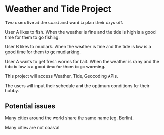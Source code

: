 # Weather and Tide Project

Two users live at the coast and want to plan their days off.

User A likes to fish. When the weather is fine and the tide is high is a good time for them to go fishing.

User B likes to mudlark. When the weather is fine and the tide is low is a good time for them to go mudlarking.

User A wants to get fresh worms for bait. When the weather is rainy and the tide is low is a good time for them to go worming.

This project will access Weather, Tide, Geocoding APIs.

The users will input their schedule and the optimum conditions for their hobby.

## Potential issues

Many cities around the world share the same name (eg. Berlin).

Many cities are not coastal

